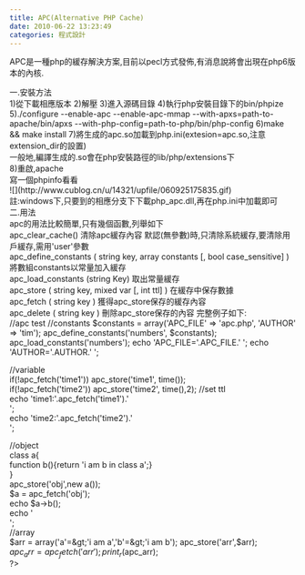 ```yaml
---
title: APC(Alternative PHP Cache)
date: 2010-06-22 13:23:49
categories: 程式設計
---
```


  
 APC是一種php的緩存解決方案,目前以pecl方式發佈,有消息說將會出現在php6版本的內核.

<div>   
<div>一.安裝方法  
<div>  
1)從<http://pecl.php.net/package/apc>下載相應版本  
2)解壓  
3)進入源碼目錄  
4)執行php安裝目錄下的bin/phpize  
5)./configure --enable-apc --enable-apc-mmap --with-apxs=path-to-apache/bin/apxs --with-php-config=path-to-php/bin/php-config  
6)make &amp;&amp; make install  
7)將生成的apc.so加載到php.ini(extesion=apc.so,注意extension_dir的設置)  
<div>一般地,編譯生成的.so會在php安裝路徑的lib/php/extensions下  
<div>8)重啟,apache  
<div>   
<div>寫一個phpinfo看看  
<div>   
<div><div><div>![](http://www.cublog.cn/u/14321/upfile/060925175835.gif)  
  
  
<div>   
<div>註:windows下,只要到<http://snaps.php.net/>的相應分支下下載php_apc.dll,再在php.ini中加載即可  
<div>   
<div>二.用法  
<div>   
<div>apc的用法比較簡單,只有幾個函數,列舉如下  
<div>apc_clear_cache() 清除apc緩存內容  
默認(無參數)時,只清除系統緩存,要清除用戶緩存,需用'user'參數  
<div>apc_define_constants ( string key, array constants [, bool case_sensitive] )   
將數組constants以常量加入緩存  
<div>apc_load_constants (string Key)  
取出常量緩存  
<div>apc_store ( string key, mixed var [, int ttl] )  
在緩存中保存數據  
<div>apc_fetch ( string key )  
獲得apc_store保存的緩存內容  
<div>apc_delete ( string key )  
刪除apc_store保存的內容  
完整例子如下:</div><div>//apc test   
//constants   
$constants = array('APC_FILE' =&gt; 'apc.php', 'AUTHOR' =&gt; 'tim');   
apc_define_constants('numbers', $constants);   
apc_load_constants('numbers');   
echo 'APC_FILE='.APC_FILE.'  
';   
echo 'AUTHOR='.AUTHOR.'  
';   
  
//variable   
if(!apc_fetch('time1')) apc_store('time1', time());   
if(!apc_fetch('time2')) apc_store('time2', time(),2); //set ttl   
echo 'time1:'.apc_fetch('time1').'  
';   
echo 'time2:'.apc_fetch('time2').'  
';   
  
//object   
class a{   
 function b(){return 'i am b in class a';}   
}   
apc_store('obj',new a());   
$a = apc_fetch('obj');   
echo $a-&gt;b();   
echo '  
';   
//array   
$arr = array('a'=&gt;'i am a','b'=&gt;'i am b');   
apc_store('arr',$arr);   
$apc_arr = apc_fetch('arr');   
print_r($apc_arr);   
?&gt;</div></div></div></div></div></div></div></div></div></div></div></div></div></div></div></div></div></div></div></div></div></div></div>